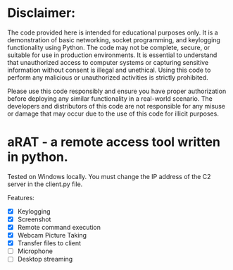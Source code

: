 # Disclaimer:
The code provided here is intended for educational purposes only. It is a demonstration of basic networking, socket programming, and keylogging functionality using Python. The code may not be complete, secure, or suitable for use in production environments. It is essential to understand that unauthorized access to computer systems or capturing sensitive information without consent is illegal and unethical. Using this code to perform any malicious or unauthorized activities is strictly prohibited.

Please use this code responsibly and ensure you have proper authorization before deploying any similar functionality in a real-world scenario. The developers and distributors of this code are not responsible for any misuse or damage that may occur due to the use of this code for illicit purposes.

# aRAT - a remote access tool written in python.

Tested on Windows locally. You must change the IP address of the C2 server in the client.py file.

Features:
- [x] Keylogging
- [x] Screenshot
- [x] Remote command execution
- [x] Webcam Picture Taking
- [x] Transfer files to client
- [ ] Microphone
- [ ] Desktop streaming
